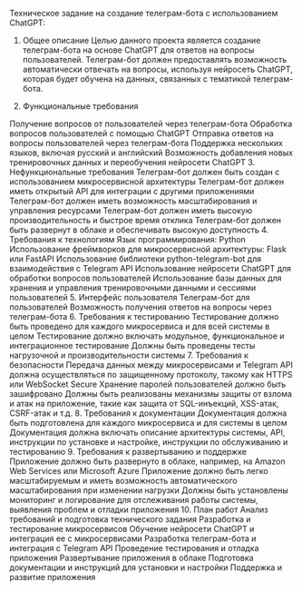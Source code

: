 Техническое задание на создание телеграм-бота с использованием ChatGPT:

1. Общее описание
Целью данного проекта является создание телеграм-бота на основе ChatGPT для ответов на вопросы пользователей. Телеграм-бот должен предоставлять возможность автоматически отвечать на вопросы, используя нейросеть ChatGPT, которая будет обучена на данных, связанных с тематикой телеграм-бота.

2. Функциональные требования

Получение вопросов от пользователей через телеграм-бота
Обработка вопросов пользователей с помощью ChatGPT
Отправка ответов на вопросы пользователей через телеграм-бота
Поддержка нескольких языков, включая русский и английский
Возможность добавления новых тренировочных данных и переобучения нейросети ChatGPT
3. Нефункциональные требования
Телеграм-бот должен быть создан с использованием микросервисной архитектуры
Телеграм-бот должен иметь открытый API для интеграции с другими приложениями
Телеграм-бот должен иметь возможность масштабирования и управления ресурсами
Телеграм-бот должен иметь высокую производительность и быстрое время отклика
Телеграм-бот должен быть развернут в облаке и обеспечивать высокую доступность
4. Требования к технологиям
Язык программирования: Python
Использование фреймворков для микросервисной архитектуры: Flask или FastAPI
Использование библиотеки python-telegram-bot для взаимодействия с Telegram API
Использование нейросети ChatGPT для обработки вопросов пользователей
Использование базы данных для хранения и управления тренировочными данными и сессиями пользователей
5. Интерфейс пользователя
Телеграм-бот для пользователей
Возможность получения ответов на вопросы через телеграм-бота
6. Требования к тестированию
Тестирование должно быть проведено для каждого микросервиса и для всей системы в целом
Тестирование должно включать модульное, функциональное и интеграционное тестирование
Должны быть проведены тесты нагрузочной и производительности системы
7. Требования к безопасности
Передача данных между микросервисами и Telegram API должна осуществляться по защищенному протоколу, такому как HTTPS или WebSocket Secure
Хранение паролей пользователей должно быть зашифровано
Должны быть реализованы механизмы защиты от взлома и атак на приложение, такие как защита от SQL-инъекций, XSS-атак, CSRF-атак и т.д.
8. Требования к документации
Документация должна быть подготовлена для каждого микросервиса и для системы в целом
Документация должна включать описание архитектуры системы, API, инструкции по установке и настройке, инструкции по обслуживанию и тестированию
9. Требования к развертыванию и поддержке
Приложение должно быть развернуто в облаке, например, на Amazon Web Services или Microsoft Azure
Приложение должно быть легко масштабируемым и иметь возможность автоматического масштабирования при изменении нагрузки
Должны быть установлены мониторинг и логирование для отслеживания работы системы, выявления проблем и отладки приложения
10. План работ
Анализ требований и подготовка технического задания
Разработка и тестирование микросервисов
Обучение нейросети ChatGPT и интеграция ее с микросервисами
Разработка телеграм-бота и интеграция с Telegram API
Проведение тестирования и отладка приложения
Развертывание приложения в облаке
Подготовка документации и инструкций для установки и настройки
Поддержка и развитие приложения

